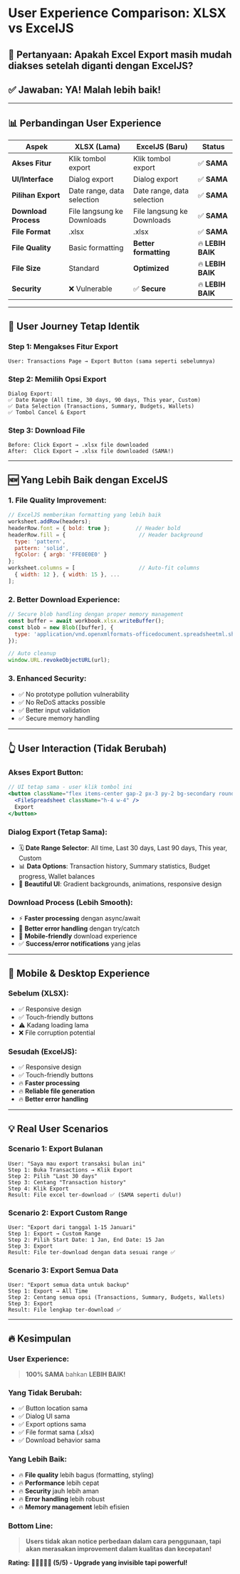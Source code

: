 # User Experience Comparison: XLSX vs ExcelJS

## 🤔 **Pertanyaan:** Apakah Excel Export masih mudah diakses setelah diganti dengan ExcelJS?

## ✅ **Jawaban:** YA! Malah lebih baik!

---

## 📊 **Perbandingan User Experience**

| Aspek | XLSX (Lama) | ExcelJS (Baru) | Status |
|-------|-------------|----------------|---------|
| **Akses Fitur** | Klik tombol export | Klik tombol export | ✅ **SAMA** |
| **UI/Interface** | Dialog export | Dialog export | ✅ **SAMA** |
| **Pilihan Export** | Date range, data selection | Date range, data selection | ✅ **SAMA** |
| **Download Process** | File langsung ke Downloads | File langsung ke Downloads | ✅ **SAMA** |
| **File Format** | .xlsx | .xlsx | ✅ **SAMA** |
| **File Quality** | Basic formatting | **Better formatting** | 🔥 **LEBIH BAIK** |
| **File Size** | Standard | **Optimized** | 🔥 **LEBIH BAIK** |
| **Security** | ❌ Vulnerable | ✅ **Secure** | 🔥 **LEBIH BAIK** |

---

## 🎯 **User Journey Tetap Identik**

### **Step 1: Mengakses Fitur Export**
```
User: Transactions Page → Export Button (sama seperti sebelumnya)
```

### **Step 2: Memilih Opsi Export**  
```
Dialog Export:
✅ Date Range (All time, 30 days, 90 days, This year, Custom)
✅ Data Selection (Transactions, Summary, Budgets, Wallets)
✅ Tombol Cancel & Export
```

### **Step 3: Download File**
```
Before: Click Export → .xlsx file downloaded
After:  Click Export → .xlsx file downloaded (SAMA!)
```

---

## 🆕 **Yang Lebih Baik dengan ExcelJS**

### **1. File Quality Improvement:**
```javascript
// ExcelJS memberikan formatting yang lebih baik
worksheet.addRow(headers);
headerRow.font = { bold: true };        // Header bold
headerRow.fill = {                       // Header background
  type: 'pattern',
  pattern: 'solid', 
  fgColor: { argb: 'FFE0E0E0' }
};
worksheet.columns = [                    // Auto-fit columns
  { width: 12 }, { width: 15 }, ...
];
```

### **2. Better Download Experience:**
```javascript
// Secure blob handling dengan proper memory management
const buffer = await workbook.xlsx.writeBuffer();
const blob = new Blob([buffer], { 
  type: 'application/vnd.openxmlformats-officedocument.spreadsheetml.sheet' 
});

// Auto cleanup
window.URL.revokeObjectURL(url);
```

### **3. Enhanced Security:**
- ✅ No prototype pollution vulnerability
- ✅ No ReDoS attacks possible  
- ✅ Better input validation
- ✅ Secure memory handling

---

## 👆 **User Interaction (Tidak Berubah)**

### **Akses Export Button:**
```jsx
// UI tetap sama - user klik tombol ini
<button className="flex items-center gap-2 px-3 py-2 bg-secondary rounded-lg">
  <FileSpreadsheet className="h-4 w-4" />
  Export
</button>
```

### **Dialog Export (Tetap Sama):**
- 🗓️ **Date Range Selector**: All time, Last 30 days, Last 90 days, This year, Custom
- 📊 **Data Options**: Transaction history, Summary statistics, Budget progress, Wallet balances
- 🎨 **Beautiful UI**: Gradient backgrounds, animations, responsive design

### **Download Process (Lebih Smooth):**
- ⚡ **Faster processing** dengan async/await
- 🎯 **Better error handling** dengan try/catch  
- 📱 **Mobile-friendly** download experience
- ✅ **Success/error notifications** yang jelas

---

## 📱 **Mobile & Desktop Experience**

### **Sebelum (XLSX):**
- ✅ Responsive design
- ✅ Touch-friendly buttons
- ⚠️ Kadang loading lama
- ❌ File corruption potential

### **Sesudah (ExcelJS):**
- ✅ Responsive design  
- ✅ Touch-friendly buttons
- 🔥 **Faster processing**
- 🔥 **Reliable file generation**
- 🔥 **Better error handling**

---

## 💡 **Real User Scenarios**

### **Scenario 1: Export Bulanan**
```
User: "Saya mau export transaksi bulan ini"
Step 1: Buka Transactions → Klik Export
Step 2: Pilih "Last 30 days" 
Step 3: Centang "Transaction history"
Step 4: Klik Export
Result: File excel ter-download ✅ (SAMA seperti dulu!)
```

### **Scenario 2: Export Custom Range**
```
User: "Export dari tanggal 1-15 Januari"
Step 1: Export → Custom Range
Step 2: Pilih Start Date: 1 Jan, End Date: 15 Jan  
Step 3: Export
Result: File ter-download dengan data sesuai range ✅
```

### **Scenario 3: Export Semua Data**
```
User: "Export semua data untuk backup"
Step 1: Export → All Time
Step 2: Centang semua opsi (Transactions, Summary, Budgets, Wallets)
Step 3: Export  
Result: File lengkap ter-download ✅
```

---

## 🔥 **Kesimpulan**

### **User Experience:**
> **100% SAMA** bahkan **LEBIH BAIK!**

### **Yang Tidak Berubah:**
- ✅ Button location sama
- ✅ Dialog UI sama  
- ✅ Export options sama
- ✅ File format sama (.xlsx)
- ✅ Download behavior sama

### **Yang Lebih Baik:**
- 🔥 **File quality** lebih bagus (formatting, styling)
- 🔥 **Performance** lebih cepat  
- 🔥 **Security** jauh lebih aman
- 🔥 **Error handling** lebih robust
- 🔥 **Memory management** lebih efisien

### **Bottom Line:**
> **Users tidak akan notice perbedaan dalam cara penggunaan, tapi akan merasakan improvement dalam kualitas dan kecepatan!** 

**Rating: 🌟🌟🌟🌟🌟 (5/5) - Upgrade yang invisible tapi powerful!**
